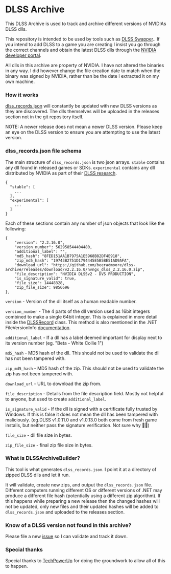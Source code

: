 # DLSS Archive 
 
This DLSS Archive is used to track and archive different versions of NVIDIAs DLSS dlls.
 
This repository is intended to be used by tools such as [DLSS Swapper](https://beeradmoore.github.io/dlss-swapper/).. If you intend to add DLSS to a game you are creating I insist you go through the correct channels and obtain the latest DLSS dlls through the [NVIDIA developer portal](https://developer.nvidia.com/dlss-getting-started).
 
All dlls in this archive are property of NVIDIA. I have not altered the binaries in any way. I did however change the file creation date to match when the binary was signed by NVIDIA, rather than be the date I extracted it on my own machine.
 
### How it works
[dlss_records.json](https://raw.githubusercontent.com/beeradmoore/dlss-archive/main/dlss_records.json) will constantly be updated with new DLSS versions as they are discovered. The dlls themselves will be uploaded in the releases section not in the git repository itself.
 
NOTE: A newer release does not mean a newer DLSS version. Please keep an eye on the DLSS version to ensure you are attempting to use the latest version.
 
### dlss_records.json file schema
The main structure of `dlss_records.json` is two json arrays. `stable` contains any dll found in released games or SDKs. `experimental` contains any dll distributed by NVIDIA as part of their [DLSS research](https://developer.nvidia.com/dlss/research).
```
{
  "stable": [
    ...
  ],
  "experimental": [
    ...
  ]
}
```
 
Each of these sections contain any number of json objects that look like the following:
```
{
    "version": "2.2.16.0",
    "version_number": 562958544404480,
    "additional_label": "",
    "md5_hash": "8FED151AA1B7975A1E5968B82DF4E918",
    "zip_md5_hash": "19743B2751D1794445E5B5BE51AD9AFA",
    "download_url": "https://github.com/beeradmoore/dlss-archive/releases/download/v2.2.16.0/nvngx_dlss_2.2.16.0.zip",
    "file_description": "NVIDIA DLSSv2 - DVS PRODUCTION",
    "is_signature_valid": true,
    "file_size": 14448328,
    "zip_file_size": 9856696
},
```
 
`version` - Version of the dll itself as a human readable number.
 
`version_number` - The 4 parts of the dll version used as 16bit integers combined to make a single 64bit integer. This is explained in more detail inside the [DLSSRecord](https://github.com/beeradmoore/dlss-archive/blob/main/DLSSArchiveBuilder/DLSSArchiveBuilder/DLSSRecord.cs#L75-L86) class. This method is also mentioned in the .NET FileVersionInfo [documentation](https://docs.microsoft.com/en-us/dotnet/api/system.diagnostics.fileversioninfo?view=net-5.0#remarks).
 
`additional_label` - If a dll has a label deemed important for display next to its version number (eg. "Beta - White Collie 1")
 
`md5_hash` - MD5 hash of the dll. This should not be used to validate the dll has not been tampered with.
 
`zip_md5_hash` - MD5 hash of the zip. This should not be used to validate the zip has not been tampered with.
 
`download_url` - URL to download the zip from.
 
`file_description` - Details from the file description field. Mostly not helpful to anyone, but used to create `additional_label`.
 
`is_signature_valid` - If the dll is signed with a certificate fully trusted by Windows. If this is false it does not mean the dll has been tampered with maliciously. (eg.DLSS v1.0.11.0 and v1.0.13.0 both come from fresh game installs, but neither pass the signature verification. Not sure why 🤷‍♂️)
 
`file_size` - dll file size in bytes.
 
`zip_file_size` - final zip file size in bytes.
 
### What is DLSSArchiveBuilder?
This tool is what generates `dlss_records.json`. I point it at a directory of zipped DLSS dlls and let it run.
 
It will validate, create new zips, and output the `dlss_records.json` file. Different computers running different OS or different versions of .NET may produce a different file hash (potentially using a different zip algorithm). If this happens while preparing a new release then the changed hashes will not be updated, only new files and their updated hashes will be added to `dlss_records.json` and uploaded to the releases section.
 
 
### Know of a DLSS version not found in this archive?
Please file a new [issue](https://github.com/beeradmoore/dlss-archive/issues) so I can validate and track it down. 


### Special thanks 
Special thanks to [TechPowerUp](https://www.techpowerup.com/download/nvidia-dlss-dll/) for doing the groundwork to allow all of this to happen.
